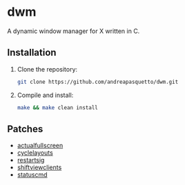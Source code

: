 # dwm

A dynamic window manager for X written in C.

## Installation

1. Clone the repository:

    ```sh
    git clone https://github.com/andreapasquetto/dwm.git
    ```

2. Compile and install:

    ```sh
    make && make clean install
    ```

## Patches

- [actualfullscreen](https://dwm.suckless.org/patches/actualfullscreen)
- [cyclelayouts](https://dwm.suckless.org/patches/cyclelayouts)
- [restartsig](https://dwm.suckless.org/patches/restartsig)
- [shiftviewclients](https://github.com/bakkeby/patches/wiki/shiftviewclients)
- [statuscmd](https://dwm.suckless.org/patches/statuscmd)
